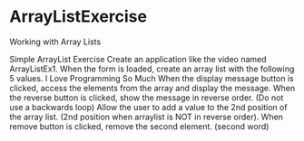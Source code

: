 # ArrayListExercise
Working with Array Lists

Simple ArrayList Exercise
Create an application like the video named ArrayListEx1.
When the form is loaded, create an array list with the following 5 values.
I
Love
Programming
So
Much
When the display message button is clicked, access the elements from the array and display the message.
When the reverse button is clicked, show the message in reverse order. (Do not use a backwards loop)
Allow the user to add a value to the 2nd position of the array list. (2nd position when arraylist is NOT in reverse order).
When remove button is clicked, remove the second element. (second word)
